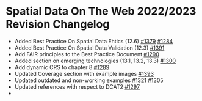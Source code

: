 # Spatial Data On The Web 2022/2023 Revision Changelog

* Added Best Practice On Spatial Data Ehtics (12.6) [#1379](https://github.com/w3c/sdw/pull/1379) [#1284](https://github.com/w3c/sdw/issues/1284)
* Added Best Practice On Spatial Data Validation (12.3) [#1391](https://github.com/w3c/sdw/pull/1391)
* Add FAIR principles to the Best Practice Document [#1290](https://github.com/w3c/sdw/issues/1290)
* Added section on emerging technologies (13.1, 13.2, 13.3) [#1300](https://github.com/w3c/sdw/issues/1300)
* Add dynamic CRS to chapter 8 [#1289](https://github.com/w3c/sdw/issues/1289)
* Updated Coverage section with example images [#1393](https://github.com/w3c/sdw/pull/1393)
* Updated outdated and non-working examples [#1321](https://github.com/w3c/sdw/issues/1321) [#1305](https://github.com/w3c/sdw/issues/1305)
* Updated references with respect to DCAT2 [#1297](https://github.com/w3c/sdw/issues/1297)
* 
